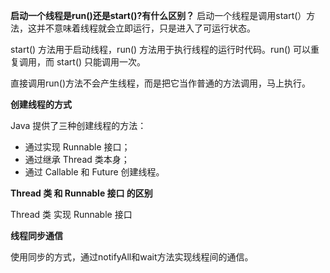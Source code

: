 **启动一个线程是run()还是start()?有什么区别？**
启动一个线程是调用start(）方法，这并不意味着线程就会立即运行，只是进入了可运行状态。

start() 方法用于启动线程，run() 方法用于执行线程的运行时代码。run() 可以重复调用，而 start() 只能调用一次。

直接调用run()方法不会产生线程，而是把它当作普通的方法调用，马上执行。



**创建线程的方式**

Java 提供了三种创建线程的方法：

- 通过实现 Runnable 接口；
- 通过继承 Thread 类本身；
- 通过 Callable 和 Future 创建线程。





 **Thread 类 和  Runnable 接口 的区别**

 Thread 类  实现 Runnable 接口





**线程同步通信**

使用同步的方式，通过notifyAll和wait方法实现线程间的通信。







